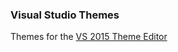 ### Visual Studio Themes

Themes for the [VS 2015 Theme Editor](https://visualstudiogallery.msdn.microsoft.com/6f4b51b6-5c6b-4a81-9cb5-f2daa560430b)